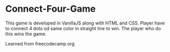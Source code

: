 # Connect-Four-Game
This game is developed in VanillaJS along with HTML and CSS. Player have to connect 4 dots od same color in straight line to win. The player who do this wins the game.

Learned from freecodecamp.org
